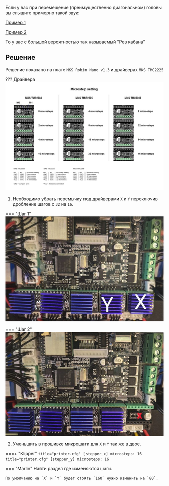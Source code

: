 Если у вас при перемещение (преимущественно диагональном) головы вы слышите примерно такой звук:

[Пример 1](https://t.me/Reborn_3D/1/167654)

[Пример 2](https://t.me/Reborn_3D/196611/251289)

То у вас с большой вероятностью так называемый "Рев кабана"

## Решение

Решение показано на плате `MKS Robin Nano v1.3` и драйверах `MKS TMC2225`

??? Драйвера 
    ![Драйвера](image/driverMicrostep.jpg)

1) Необходимо убрать перемычку под драйверами `X` и `Y` переключив дробление шагов с `32` на `16`.

=== "Шаг 1"
    ![Плата](image/board.jpg)

=== "Шаг 2"
    ![Перемычка](image/removeJumper.jpg)

2) Уменьшить в прошивке микрошаги для `X` и `Y` так же в двое.

===+ "Klipper"
    ``` title="printer.cfg"
    [stepper_x]
    microsteps: 16
    ```
    ``` title="printer.cfg"
    [stepper_y]
    microsteps: 16
    ```

=== "Marlin"
    Найти раздел где изменяются шаги.
    
    По умолчанию на `X` и `Y` будет стоять `160` нужно изменить на `80`.

